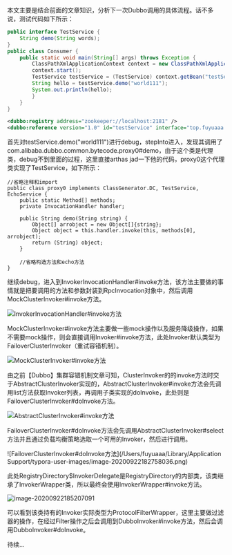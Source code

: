 

本文主要是结合前面的文章知识，分析下一次Dubbo调用的具体流程。话不多说，测试代码如下所示：

```java
public interface TestService {
    String demo(String words);
}
public class Consumer {
    public static void main(String[] args) throws Exception {
        ClassPathXmlApplicationContext context = new ClassPathXmlApplicationContext(new String[]{"/dubbo-demo-consumer.xml"});
        context.start();
        TestService testService = (TestService) context.getBean("testService");
        String hello = testService.demo("world111");
        System.out.println(hello);
        }
    }
}
```

```xml
<dubbo:registry address="zookeeper://localhost:2181" />
<dubbo:reference version="1.0" id="testService" interface="top.fuyuaaa.api.TestService"/>
```

首先对testService.demo("world111")进行debug，stepInto进入，发现其调用了com.alibaba.dubbo.common.bytecode.proxy0#demo，由于这个类是代理类，debug不到里面的过程，这里直接arthas jad一下他的代码，proxy0这个代理类实现了TestService，如下所示：

```
//省略注释和import
public class proxy0 implements ClassGenerator.DC, TestService, EchoService {
    public static Method[] methods;
    private InvocationHandler handler;

    public String demo(String string) {
        Object[] arrobject = new Object[]{string};
        Object object = this.handler.invoke(this, methods[0], arrobject);
        return (String) object;
    }

    //省略构造方法和echo方法
}
```

继续debug，进入到InvokerInvocationHandler#invoke方法，该方法主要做的事情就是把要调用的方法和参数封装到RpcInvocation对象中，然后调用MockClusterInvoker#invoke方法。

![InvokerInvocationHandler#invoke方法](https://fuyuaaa-bucket.oss-cn-hangzhou.aliyuncs.com/blog_pics/image-20200922181425970.png)

MockClusterInvoker#invoke方法主要做一些mock操作以及服务降级操作，如果不需要mock操作，则会直接调用Invoker#invoke方法，此处Invoker默认类型为FailoverClusterInvoker（重试容错机制）。

![MockClusterInvoker#invoke方法](https://fuyuaaa-bucket.oss-cn-hangzhou.aliyuncs.com/blog_pics/image-20200922181921854.png)

由之前【Dubbo】集群容错机制文章可知，ClusterInvoker的的invoke方法时交于AbstractClusterInvoker实现的，AbstractClusterInvoker#invoke方法会先调用list方法获取Invoker列表，再调用子类实现的doInvoke，此处则是FailoverClusterInvoker#doInvoke方法。

![AbstractClusterInvoker#invoke方法](https://fuyuaaa-bucket.oss-cn-hangzhou.aliyuncs.com/blog_pics/image-20200922182424533.png)

FailoverClusterInvoker#doInvoke方法会先调用AbstractClusterInvoker#select方法并且通过负载均衡策略选取一个可用的Invoker，然后进行调用。

![FailoverClusterInvoker#doInvoke方法](/Users/fuyuaaa/Library/Application Support/typora-user-images/image-20200922182758036.png)

此处RegistryDirectory$InvokerDelegate是RegistryDirectory的内部类，该类继承了InvokerWrapper类，所以最终会使用InvokerWrapper#invoke方法。

![image-20200922185207091](https://fuyuaaa-bucket.oss-cn-hangzhou.aliyuncs.com/blog_pics/image-20200922185207091.png)

可以看到该类持有的Invoker实际类型为ProtocolFilterWrapper，这里主要做过滤器的操作，在经过Filter操作之后会调用到DubboInvoker#invoke方法，然后会调用DubboInvoker#doInvoke。







待续...
